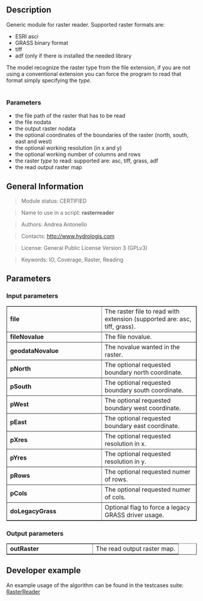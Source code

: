 <h2>Description</h2>

Generic module for raster reader. Supported raster formats are:
<ul>
<li>ESRI asci</li>
<li>GRASS binary format</li>
<li>tiff</li>
<li>adf (only if there is installed the needed library</li>
</ul>
The model recognize the raster type from the file extension, if you are not using a conventional extension you can force the program to read that format simply specifying the <i>type</i>.
<br>
<br>
<h3>Parameters</h3>
<ul>
<li>the file path of the raster that has to be read</li>
<li>the file nodata</li>
<li>the output raster nodata</li>
<li>the optional coordinates of the boundaries of the raster (north, south, east and west)</li>
<li>the optional working resolution (in x and y)</li>
<li>the optional working number of columns and rows</li>
<li>the raster <i>type</i> to read: supported are: asc, tiff, grass, adf</li>
<li>the read output raster map</li>
</ul>


<h2>General Information</h2>

<blockquote>Module status: CERTIFIED</blockquote>

<blockquote>Name to use in a script: <b>rasterreader</b></blockquote>

<blockquote>Authors: Andrea Antonello</blockquote>

<blockquote>Contacts: <a href='http://www.hydrologis.com'>http://www.hydrologis.com</a></blockquote>

<blockquote>License: General Public License Version 3 (GPLv3)</blockquote>

<blockquote>Keywords: IO, Coverage, Raster, Reading</blockquote>


<h2>Parameters</h2>

<h3>Input parameters</h3>
<table cellpadding='10' width='70%' border='1'>
<tr>
<td width='50%'> <b>file</b> </td><td width='50%'> The raster file to read with extension (supported are: asc, tiff, grass). </td>
</tr>
<tr>
<td width='50%'> <b>fileNovalue</b> </td><td width='50%'> The file novalue. </td>
</tr>
<tr>
<td width='50%'> <b>geodataNovalue</b> </td><td width='50%'> The novalue wanted in the raster. </td>
</tr>
<tr>
<td width='50%'> <b>pNorth</b> </td><td width='50%'> The optional requested boundary north coordinate. </td>
</tr>
<tr>
<td width='50%'> <b>pSouth</b> </td><td width='50%'> The optional requested boundary south coordinate. </td>
</tr>
<tr>
<td width='50%'> <b>pWest</b> </td><td width='50%'> The optional requested boundary west coordinate. </td>
</tr>
<tr>
<td width='50%'> <b>pEast</b> </td><td width='50%'> The optional requested boundary east coordinate. </td>
</tr>
<tr>
<td width='50%'> <b>pXres</b> </td><td width='50%'> The optional requested resolution in x. </td>
</tr>
<tr>
<td width='50%'> <b>pYres</b> </td><td width='50%'> The optional requested resolution in y. </td>
</tr>
<tr>
<td width='50%'> <b>pRows</b> </td><td width='50%'> The optional requested numer of rows. </td>
</tr>
<tr>
<td width='50%'> <b>pCols</b> </td><td width='50%'> The optional requested numer of cols. </td>
</tr>
<tr>
<td width='50%'> <b>doLegacyGrass</b> </td><td width='50%'> Optional flag to force a legacy GRASS driver usage. </td>
</tr>
</table>

<h3>Output parameters</h3>
<table cellpadding='10' width='70%' border='1'>
<tr>
<td width='50%'> <b>outRaster</b> </td><td width='50%'> The read output raster map. </td>
</tr>
</table>

<h2>Developer example</h2>

An example usage of the algorithm can be found in the testcases suite:<br>
<a href='http://code.google.com/p/jgrasstools/source/browse/jgrassgears/src/test/java/org/jgrasstools/gears/modules/TestRasterReader.java'>RasterReader</a>